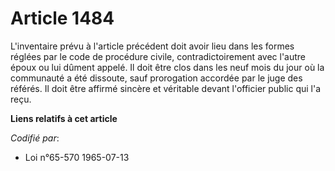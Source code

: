 # Article 1484

L'inventaire prévu à l'article précédent doit avoir lieu dans les formes réglées par le code de procédure civile,
contradictoirement avec l'autre époux ou lui dûment appelé. Il doit être clos dans les neuf mois du jour où la communauté a
été dissoute, sauf prorogation accordée par le juge des référés. Il doit être affirmé sincère et véritable devant l'officier
public qui l'a reçu.

**Liens relatifs à cet article**

_Codifié par_:

  - Loi n°65-570 1965-07-13

